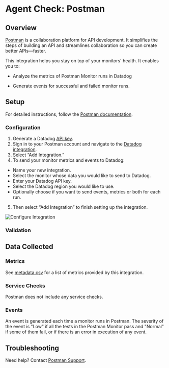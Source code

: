 # Agent Check: Postman

## Overview

[Postman][1] is a collaboration platform for API development. It simplifies the steps of building an API and streamlines 
collaboration so you can create better APIs—faster.

This integration helps you stay on top of your monitors' health. It enables you to:

- Analyze the metrics of Postman Monitor runs in Datadog

- Generate events for successful and failed monitor runs.
## Setup

For detailed instructions, follow the [Postman documentation][3].




### Configuration

1. Generate a Datadog [API key][6].
2. Sign in to your Postman account and navigate to the [Datadog integration][7].
3. Select “Add Integration.”
4. To send your monitor metrics and events to Datadog:
- Name your new integration.
- Select the monitor whose data you would like to send to Datadog.
- Enter your Datadog API key.
- Select the Datadog region you would like to use.
- Optionally choose if you want to send events, metrics or both for each run.
5. Then select “Add Integration” to finish setting up the integration.

![Configure Integration][4]

### Validation



## Data Collected

### Metrics

See [metadata.csv][5] for a list of metrics provided by this integration.

### Service Checks

Postman does not include any service checks.

### Events

An event is generated each time a monitor runs in Postman. The severity of the event is "Low" if all the tests in the Postman 
Monitor pass and "Normal" if some of them fail, or if there is an error in execution of any event.

## Troubleshooting

Need help? Contact [Postman Support][2].

[1]: https://www.postman.com/
[2]: https://www.postman.com/support/
[3]: https://learning.postman.com/docs/integrations/available-integrations/datadog/
[4]: https://raw.githubusercontent.com/DataDog/integrations-extras/master/postman/images/add-integration-datadog.jpeg
[5]: https://github.com/DataDog/integrations-extras/blob/master/postman/metadata.csv
[6]: https://app.datadoghq.com/account/settings#api
[7]: https://go.postman.co/integrations/service/datadog
